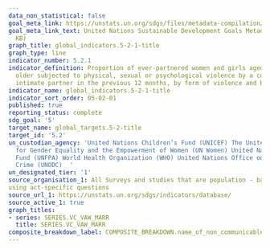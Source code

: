 ```yaml
---
data_non_statistical: false
goal_meta_link: https://unstats.un.org/sdgs/files/metadata-compilation/Metadata-Goal-5.pdf
goal_meta_link_text: United Nations Sustainable Development Goals Metadata (PDF 518
  KB)
graph_title: global_indicators.5-2-1-title
graph_type: line
indicator_number: 5.2.1
indicator_definition: Proportion of ever-partnered women and girls aged 15 years and
  older subjected to physical, sexual or psychological violence by a current or former
  intimate partner in the previous 12 months, by form of violence and by age
indicator_name: global_indicators.5-2-1-title
indicator_sort_order: 05-02-01
published: true
reporting_status: complete
sdg_goal: '5'
target_name: global_targets.5-2-title
target_id: '5.2'
un_custodian_agency: 'United Nations Children’s Fund (UNICEF) The United Nations Entity
  for Gender Equality and the Empowerment of Women (UN Women) United Nations Population
  Fund (UNFPA) World Health Organization (WHO) United Nations Office on Drugs and
  Crime (UNODC)  '
un_designated_tier: '1'
source_organisation_1: All Surveys and studies that are population - based, representative at the national or sub - national level, conducted between 2000 and 2018 and measured IP
using act-specific questions
source_url_1: https://unstats.un.org/sdgs/indicators/database/
source_active_1: true
graph_titles:
- series: SERIES.VC_VAW_MARR
  title: SERIES.VC_VAW_MARR
composite_breakdown_label: COMPOSITE_BREAKDOWN.name_of_non_communicable_disease
---
```

